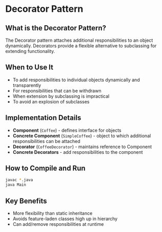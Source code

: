 # Decorator Pattern

## What is the Decorator Pattern?

The Decorator pattern attaches additional responsibilities to an object dynamically. Decorators provide a flexible alternative to subclassing for extending functionality.

## When to Use It

- To add responsibilities to individual objects dynamically and transparently
- For responsibilities that can be withdrawn
- When extension by subclassing is impractical
- To avoid an explosion of subclasses

## Implementation Details

- **Component** (`Coffee`) - defines interface for objects
- **Concrete Component** (`SimpleCoffee`) - object to which additional responsibilities can be attached
- **Decorator** (`CoffeeDecorator`) - maintains reference to Component
- **Concrete Decorators** - add responsibilities to the component

## How to Compile and Run

```bash
javac *.java
java Main
```

## Key Benefits

- More flexibility than static inheritance
- Avoids feature-laden classes high up in hierarchy
- Can add/remove responsibilities at runtime
